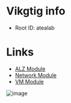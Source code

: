# Vikgtig info
- Root ID: atealab

# Links
- [ALZ Module]([https://github.com/Azure/terraform-azurerm-caf-enterprise-scale](https://github.com/Azure/terraform-azurerm-caf-enterprise-scale/wiki/%5BExamples%5D-Deploy-Custom-Landing-Zone-Archetypes))
- [Network Module](https://github.com/fwikestad/terraform-spoke-network)
- [VM Module](https://github.com/fwikestad/terraform-azurerm-windows-vm)


![image](https://github.com/atea/tc24-infraops-cheat-sheet/assets/80575834/5fbd1849-dcfb-4c6c-962b-43b500f45751)
